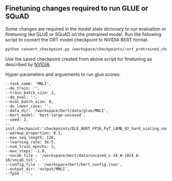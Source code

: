 ## Finetuning changes required to run GLUE or SQuAD

Some changes are required in the model state dictonary to run evaluation or finetuning like GLUE or SQuAD on the pretrained model. Run the following script to convert the ORT model checkpoint to NVIDIA BERT format.

```bash
python convert_checkpoint.py /workspace/checkpoints/<ort_pretrained_checkpoint> /workspace/checkpoints/<new checkpoint name>
```

Use the saved checkpoint created from above script for finetuning as described by [NVIDIA](https://github.com/NVIDIA/DeepLearningExamples/tree/96ff411ce84e679514947abe644d975a23867990/PyTorch/LanguageModeling/BERT#fine-tuning).

Hyper-parameters and arguements to run glue scores:
```
--task_name: 'MNLI',
--do_train: '',
--train_batch_size: 2,
--do_eval: '',
--eval_batch_size: 8,
--do_lower_case: '',
--data_dir: '/workspace/bert/data/glue/MNLI',
--bert_model: 'bert-large-uncased',
--seed: 2,
--init_checkpoint:'checkpoints/DLE_BERT_FP16_PyT_LAMB_92_hard_scaling_node.pt',
--warmup_proportion: 0.1,
--max_seq_length: 128,
--learning_rate: 3e-5,
--num_train_epochs: 3,
--max_steps: -1.0,
--vocab_file : '/workspace/bert/data/uncased_L-24_H-1024_A-16/vocab.txt',
--config_file : '/workspace/bert/bert_config.json',
--output_dir: 'output/MNLI',
--fp16 : '',
```
